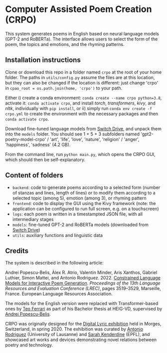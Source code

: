 # Computer Assisted Poem Creation (CRPO)

This system generates poems in English based on neural language models (GPT-2 and RoBERTa).  The interface allows users to select the form of the poem, the topics and emotions, and the rhyming patterns.

## Installation instructions

Clone or download this repo in a folder named `crpo` at the root of your home folder.  The paths in `utils/config.py` assume the files are at this location, but they can also be changed if the location is different: just change 'crpo' in `cpao_root = os.path.join(home, 'crpo')` to your path.

Either i) create a conda environment: `conda create --name crpo python=3.8`, activate it: `conda activate crpo`, and install *torch*, *transformers*, *kivy*, and *nltk*, individually with `pip install`, 
or ii) simply run `conda env create -f crpo.yml` to create the environment with the necessary packages and then `conda activate crpo`.

Download fine-tuned language models from [Switch Drive](https://drive.switch.ch/index.php/s/ICq06PM0od7cjrD), and unpack them into the `models` folder.  You should see 1 + 5 + 3 subfolders named 'gpt2-poetry-model-crpo' / 'art', 'life', 'love', 'nature', 'religion' / 'anger', 'happiness', 'sadness' (4.2 GB).

From the command line, run `python main.py`, which opens the CRPO GUI, which should then be self-explanatory.

## Content of folders
  - `backend`: code to generate poems according to a selected form (number of stanzas and lines, length of lines) or to modify them according to a selected topic (among 5), emotion (among 3), or rhyming pattern
  - `frontend`: code to display the GUI using the Kivy framework (note: the application can be configured to run full screen, e.g. on a touchscreen)
  - `logs`: each poem is written in a timestampted JSON file, with all intermediary stages
  - `models`: fine-tuned GPT-2 and RoBERTa models (downloaded from [Switch Drive](https://drive.switch.ch/index.php/s/ICq06PM0od7cjrD)) 
  - `utils`: auxiliary functions and linguistic data

## Credits

The system is described in the following article:

Andrei Popescu-Belis, Àlex R. Atrio, Valentin Minder, Aris Xanthos, Gabriel Luthier, Simon Mattei, and Antonio Rodriguez. 2022. [Constrained Language Models for Interactive Poem Generation](https://aclanthology.org/2022.lrec-1.377). *Proceedings of the 13th Language Resources and Evaluation Conference (LREC)*, pages 3519–3529, Marseille, France. European Language Resources Association.

The models for the English version were replaced with Transformer-based ones by [Teo Ferrari](https://www.linkedin.com/in/teo-ferrari-0a4009176/) as part of his Bachelor thesis at HEIG-VD, supervised by [Andrei Popescu-Belis](http://iict-space.heig-vd.ch/apu/).

CRPO was originally designed for the [Digital Lyric exhibition](https://lyricalvalley.org/digital-lyric-exposition/) held in Morges, Switzerland, in spring 2020.  The exhibition was curated by [Antonio Rodriguez](https://www.unil.ch/fra/antoniorodriguez) (University of Lausanne) and [Sarah Kenderdine](https://people.epfl.ch/sarah.kenderdine) (EPFL), and showcased art works and devices demonstrating novel relations between poetry and technology.
